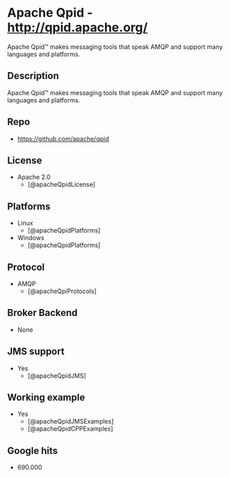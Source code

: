 # Apache Qpid - http://qpid.apache.org/
Apache Qpid™ makes messaging tools that speak AMQP and support many languages and platforms.


## Description
Apache Qpid™ makes messaging tools that speak AMQP and support many languages and platforms.


## Repo
- https://github.com/apache/qpid


## License
- Apache 2.0
    - [@apacheQpidLicense]


## Platforms
- Linux
    - [@apacheQpidPlatforms]
- Windows
    - [@apacheQpidPlatforms]


## Protocol
- AMQP
    - [@apacheQpiProtocols]


## Broker Backend
- None


## JMS support
- Yes
    - [@apacheQpidJMS]


## Working example
- Yes
    - [@apacheQpidJMSExamples]
    - [@apacheQpidCPPExamples]


## Google hits
- 690.000
